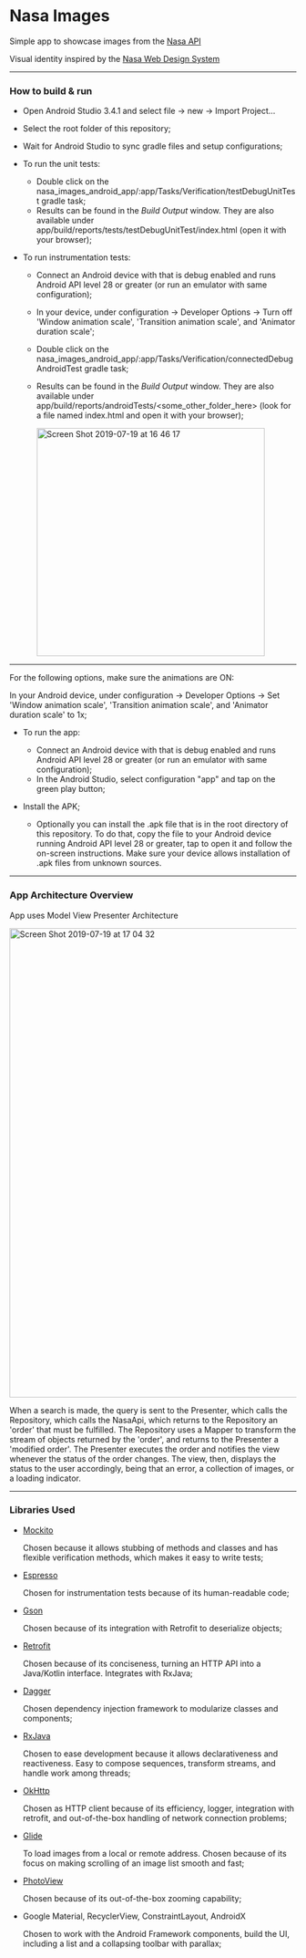 # Nasa Images
Simple app to showcase images from the [Nasa API](https://images.nasa.gov/docs/images.nasa.gov_api_docs.pdf)

Visual identity inspired by the [Nasa Web Design System](https://nasa.github.io/nasawds-site/components/colors/)

-----

### How to build & run

* Open Android Studio 3.4.1 and select file -> new -> Import Project...
* Select the root folder of this repository;
* Wait for Android Studio to sync gradle files and setup configurations;


* To run the unit tests:
  * Double click on the nasa_images_android_app/:app/Tasks/Verification/testDebugUnitTest gradle task;
  * Results can be found in the *Build Output* window. They are also available under app/build/reports/tests/testDebugUnitTest/index.html  (open it with your browser);
  
* To run instrumentation tests:
  * Connect an Android device with that is debug enabled and runs Android API level 28 or greater (or run an emulator with same configuration);
  * In your device, under configuration -> Developer Options -> Turn off 'Window animation scale', 'Transition animation scale', and 'Animator duration scale';  
  * Double click on the nasa_images_android_app/:app/Tasks/Verification/connectedDebugAndroidTest gradle task;
  * Results can be found in the *Build Output* window. They are also available under app/build/reports/androidTests/<some_other_folder_here>  (look for a file named index.html and open it with your browser);

       <img width="400" alt="Screen Shot 2019-07-19 at 16 46 17" src="https://user-images.githubusercontent.com/6198387/61562664-2c5a6680-aa48-11e9-97c1-160e7c8b84c8.png">

---
 For the following options, make sure the animations are ON:
 
In your Android device, under configuration -> Developer Options -> Set 'Window animation scale', 'Transition animation scale', and 'Animator duration scale' to 1x; 

* To run the app:
  * Connect an Android device with that is debug enabled and runs Android API level 28 or greater (or run an emulator with same configuration); 
  * In the Android Studio, select configuration "app" and tap on the green play button;
  
* Install the APK;
  * Optionally you can install the .apk file that is in the root directory of this repository. To do that, copy the file to your Android device running Android API level 28 or greater, tap to open it and follow the on-screen instructions. Make sure your device allows installation of .apk files from unknown sources.

---
### App Architecture Overview

App uses Model View Presenter Architecture

<img width="823" alt="Screen Shot 2019-07-19 at 17 04 32" src="https://user-images.githubusercontent.com/6198387/61562598-092fb700-aa48-11e9-8f4b-2b6aa548a701.png">

When a search is made, the query is sent to the Presenter, which calls the Repository, which calls the NasaApi, which returns to the Repository an 'order' that must be fulfilled. The Repository uses a Mapper to transform the stream of objects returned by the 'order', and returns to the Presenter a 'modified order'. The Presenter executes the order and notifies the view whenever the status of the order changes. The view, then, displays the status to the user accordingly, being that an error, a collection of images, or a loading indicator.

---
### Libraries Used

* [Mockito](https://site.mockito.org/)

   Chosen because it allows stubbing of methods and classes and has flexible verification methods, which makes it easy to write tests;
* [Espresso](https://developer.android.com/training/testing/espresso)

   Chosen for instrumentation tests because of its human-readable code;
* [Gson](https://github.com/google/gson)

   Chosen because of its integration with Retrofit to deserialize objects;
* [Retrofit](https://square.github.io/retrofit/)

   Chosen because of its conciseness, turning an HTTP API into a Java/Kotlin interface. Integrates with RxJava;
* [Dagger](https://github.com/google/dagger)

   Chosen dependency injection framework to modularize classes and components;
* [RxJava](https://github.com/ReactiveX/RxJava)

   Chosen to ease development because it allows declarativeness and reactiveness. Easy to compose sequences, transform streams, and handle work among threads;
* [OkHttp](https://square.github.io/okhttp/)

   Chosen as HTTP client because of its efficiency, logger, integration with retrofit, and out-of-the-box handling of network connection problems;
* [Glide](https://github.com/bumptech/glide)

   To load images from a local or remote address. Chosen because of its focus on making scrolling of an image list smooth and fast;
* [PhotoView](https://github.com/chrisbanes/PhotoView)

   Chosen because of its out-of-the-box zooming capability;
* Google Material, RecyclerView, ConstraintLayout, AndroidX

   Chosen to work with the Android Framework components, build the UI, including a list and a collapsing toolbar with parallax;




